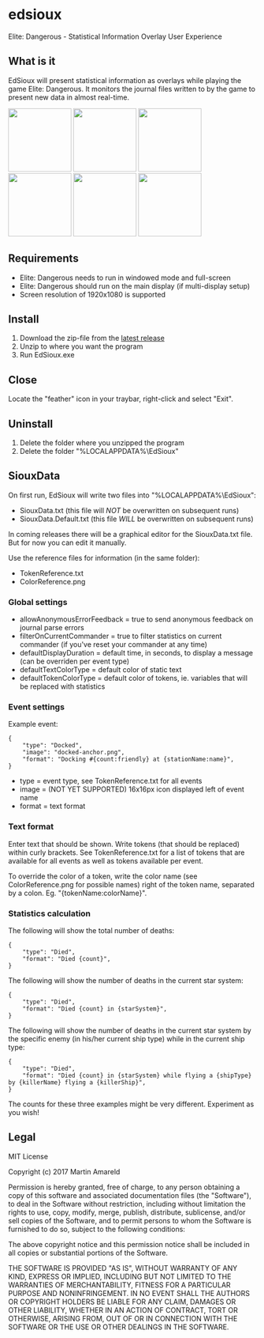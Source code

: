 # edsioux
Elite: Dangerous - Statistical Information Overlay User Experience

## What is it

EdSioux will present statistical information as overlays while playing the game Elite: Dangerous. It monitors the journal files written to by the game to present new data in almost real-time.

<img src="https://github.com/mbedatpro/edsioux/raw/master/Images/online.png" width="128"> <img src="https://github.com/mbedatpro/edsioux/raw/master/Images/start-jump.png" width="128"> <img src="https://github.com/mbedatpro/edsioux/raw/master/Images/fsd-jump.png" width="128"> <img src="https://github.com/mbedatpro/edsioux/raw/master/Images/supercruise-exit.png" width="128"> <img src="https://github.com/mbedatpro/edsioux/raw/master/Images/docking-granted.png" width="128"> <img src="https://github.com/mbedatpro/edsioux/raw/master/Images/docked.png" width="128">

## Requirements

* Elite: Dangerous needs to run in windowed mode and full-screen
* Elite: Dangerous should run on the main display (if multi-display setup)
* Screen resolution of 1920x1080 is supported

## Install

1. Download the zip-file from the [latest release](https://github.com/mbedatpro/edsioux/releases/latest)
2. Unzip to where you want the program
3. Run EdSioux.exe

## Close

Locate the "feather" icon in your traybar, right-click and select "Exit".

## Uninstall

1. Delete the folder where you unzipped the program
2. Delete the folder "%LOCALAPPDATA%\EdSioux"

## SiouxData

On first run, EdSioux will write two files into "%LOCALAPPDATA%\EdSioux":

* SiouxData.txt (this file will *NOT* be overwritten on subsequent runs)
* SiouxData.Default.txt (this file *WILL* be overwritten on subsequent runs)

In coming releases there will be a graphical editor for the SiouxData.txt file. But for now you can edit it manually.

Use the reference files for information (in the same folder):

* TokenReference.txt
* ColorReference.png

### Global settings

* allowAnonymousErrorFeedback = true to send anonymous feedback on journal parse errors
* filterOnCurrentCommander = true to filter statistics on current commander (if you've reset your commander at any time)
* defaultDisplayDuration = default time, in seconds, to display a message (can be overriden per event type)
* defaultTextColorType = default color of static text
* defaultTokenColorType = default color of tokens, ie. variables that will be replaced with statistics

### Event settings

Example event:
```
{
    "type": "Docked",
    "image": "docked-anchor.png",
    "format": "Docking #{count:friendly} at {stationName:name}",
}
```

* type = event type, see TokenReference.txt for all events
* image = (NOT YET SUPPORTED) 16x16px icon displayed left of event name
* format = text format

### Text format

Enter text that should be shown. Write tokens (that should be replaced) within curly brackets. See TokenReference.txt for a list of tokens that are available for all events as well as tokens available per event.

To override the color of a token, write the color name (see ColorReference.png for possible names) right of the token name, separated by a colon. Eg. "{tokenName:colorName}".

### Statistics calculation

The following will show the total number of deaths:
```
{
    "type": "Died",
    "format": "Died {count}",
}
```

The following will show the number of deaths in the current star system:
```
{
    "type": "Died",
    "format": "Died {count} in {starSystem}",
}
```

The following will show the number of deaths in the current star system by the specific enemy (in his/her current ship type) while in the current ship type:
```
{
    "type": "Died",
    "format": "Died {count} in {starSystem} while flying a {shipType} by {killerName} flying a {killerShip}",
}
```

The counts for these three examples might be very different. Experiment as you wish!

## Legal

MIT License

Copyright (c) 2017 Martin Amareld

Permission is hereby granted, free of charge, to any person obtaining a copy
of this software and associated documentation files (the "Software"), to deal
in the Software without restriction, including without limitation the rights
to use, copy, modify, merge, publish, distribute, sublicense, and/or sell
copies of the Software, and to permit persons to whom the Software is
furnished to do so, subject to the following conditions:

The above copyright notice and this permission notice shall be included in all
copies or substantial portions of the Software.

THE SOFTWARE IS PROVIDED "AS IS", WITHOUT WARRANTY OF ANY KIND, EXPRESS OR
IMPLIED, INCLUDING BUT NOT LIMITED TO THE WARRANTIES OF MERCHANTABILITY,
FITNESS FOR A PARTICULAR PURPOSE AND NONINFRINGEMENT. IN NO EVENT SHALL THE
AUTHORS OR COPYRIGHT HOLDERS BE LIABLE FOR ANY CLAIM, DAMAGES OR OTHER
LIABILITY, WHETHER IN AN ACTION OF CONTRACT, TORT OR OTHERWISE, ARISING FROM,
OUT OF OR IN CONNECTION WITH THE SOFTWARE OR THE USE OR OTHER DEALINGS IN THE
SOFTWARE.
